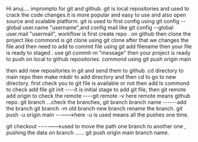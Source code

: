 Hi anuj.... imprompto for git and github.
git is local repositories and used to crack the code changes.it is more popular and easy to use and also open source and scalable platform. 
git is used to first config using  git config --global user.name "username",and config mail like git config --global user.mail "usermail",
workflow is first create  repo . on github then clone the project like commond is git clone using git clone <link> after that we changes the file and then need to add to commit file
using git add filename then your file is ready to staged . use git commit-m "message"
then your project is ready to push on local to github repositories.
commond using git push origin main 

then add new repositories in git and send them to github.
cd directory to main  repo then make mkdir to add directory and then cd to go to new directory.
first check you to git file is available or not then add ls commond to check add file git init ----it is initial stage to add git file,
then git remote add origin <linkk>
to check the remote ----git remote -v
here remote means github repo.
git branch ...check the branches,
git branch branch name ------add the branch 
git branch -m old branch   new branch       rename the branch.
git push  -u origin main      ----->here -u is used means all the pushes one time.



git checkout ------->used to move the path one branch to another one ,
pushing the data on branch ......
git push origin main branch name.


